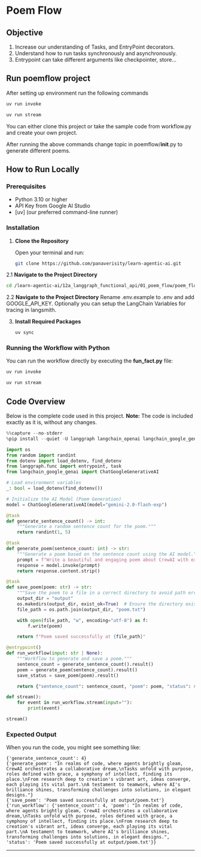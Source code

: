 # Poem Flow

## Objective

1. Increase our understanding of Tasks, and EntryPoint decorators.
2. Understand how to run tasks synchronously and asynchronously.
3. Entrypoint can take different arguments like checkpointer, store...

## Run poemflow project

After setting up environment run the following commands

```bash
uv run invoke
```

```bash
uv run stream
```

You can either clone this project or take the sample code from workflow.py and create your own project.

After running the above commands change topic in poemflow/**init**.py to generate different poems.

## How to Run Locally

### Prerequisites

- Python 3.10 or higher
- API Key from Google AI Studio
- [uv] (our preferred command-line runner)

### Installation

1. **Clone the Repository**

   Open your terminal and run:

   ```bash
   git clone https://github.com/panaverisity/learn-agentic-ai.git
   ```

2.1 **Navigate to the Project Directory**

```bash
cd /learn-agentic-ai/12a_langgraph_functional_api/01_poem_flow/poem_flow
```

2.2 **Navigate to the Project Directory**
Rename .env.example to .env and add GOOGLE_API_KEY. Optionally you can setup the LangChain Variables for tracing in langsmith.

3. **Install Required Packages**

   ```bash
   uv sync
   ```

### Running the Workflow with Python

You can run the workflow directly by executing the **fun_fact.py** file:

```bash
uv run invoke
```

```bash
uv run stream
```

## Code Overview

Below is the complete code used in this project. **Note:** The code is included exactly as it is, without any changes.

```python
%%capture --no-stderr
%pip install --quiet -U langgraph langchain_openai langchain_google_genai

import os
from random import randint
from dotenv import load_dotenv, find_dotenv
from langgraph.func import entrypoint, task
from langchain_google_genai import ChatGoogleGenerativeAI

# Load environment variables
_: bool = load_dotenv(find_dotenv())

# Initialize the AI Model (Poem Generation)
model = ChatGoogleGenerativeAI(model="gemini-2.0-flash-exp")

@task
def generate_sentence_count() -> int:
    """Generate a random sentence count for the poem."""
    return randint(1, 5)

@task
def generate_poem(sentence_count: int) -> str:
    """Generate a poem based on the sentence count using the AI model."""
    prompt = f"Write a beautiful and engaging poem about CrewAI with exactly {sentence_count} sentences."
    response = model.invoke(prompt)
    return response.content.strip()

@task
def save_poem(poem: str) -> str:
    """Save the poem to a file in a correct directory to avoid path errors."""
    output_dir = "output"
    os.makedirs(output_dir, exist_ok=True)  # Ensure the directory exists
    file_path = os.path.join(output_dir, "poem.txt")

    with open(file_path, "w", encoding="utf-8") as f:
        f.write(poem)

    return f"Poem saved successfully at {file_path}"

@entrypoint()
def run_workflow(input: str | None):
    """Workflow to generate and save a poem."""
    sentence_count = generate_sentence_count().result()
    poem = generate_poem(sentence_count).result()
    save_status = save_poem(poem).result()

    return {"sentence_count": sentence_count, "poem": poem, "status": save_status}

def stream():
    for event in run_workflow.stream(input=""):
        print(event)

stream()

```

### Expected Output

When you run the code, you might see something like:

```
{'generate_sentence_count': 4}
{'generate_poem': "In realms of code, where agents brightly gleam, CrewAI orchestrates a collaborative dream,\nTasks unfold with purpose, roles defined with grace, a symphony of intellect, finding its place.\nFrom research deep to creation's vibrant art, ideas converge, each playing its vital part.\nA testament to teamwork, where AI's brilliance shines, transforming challenges into solutions, in elegant designs."}
{'save_poem': 'Poem saved successfully at output/poem.txt'}
{'run_workflow': {'sentence_count': 4, 'poem': "In realms of code, where agents brightly gleam, CrewAI orchestrates a collaborative dream,\nTasks unfold with purpose, roles defined with grace, a symphony of intellect, finding its place.\nFrom research deep to creation's vibrant art, ideas converge, each playing its vital part.\nA testament to teamwork, where AI's brilliance shines, transforming challenges into solutions, in elegant designs.", 'status': 'Poem saved successfully at output/poem.txt'}}
```

---
